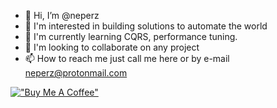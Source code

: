 - 👋 Hi, I’m @neperz
- 👀 I'm interested in building solutions to automate the world
- 🌱 I'm currently learning CQRS, performance tuning.
- 💞️ I'm looking to collaborate on any project
- 📫 How to reach me just call me here or by e-mail neperz@protonmail.com

[!["Buy Me A Coffee"](https://cdn.buymeacoffee.com/buttons/v2/default-blue.png)](https://www.buymeacoffee.com/neperz)
<!---
neperz/neperz is a ✨ special ✨ repository because its `README.md` (this file) appears on your GitHub profile.
You can click the Preview link to take a look at your changes.
--->
